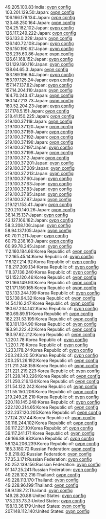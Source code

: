 49.205.100.83:India: [ovpn config](vpn/49_205_100_83.ovpn)  
103.201.129.50:Japan: [ovpn config](vpn/103_201_129_50.ovpn)  
106.166.178.134:Japan: [ovpn config](vpn/106_166_178_134.ovpn)  
123.48.250.164:Japan: [ovpn config](vpn/123_48_250_164.ovpn)  
124.25.182.102:Japan: [ovpn config](vpn/124_25_182_102.ovpn)  
126.117.249.222:Japan: [ovpn config](vpn/126_117_249_222.ovpn)  
126.133.0.228:Japan: [ovpn config](vpn/126_133_0_228.ovpn)  
126.140.72.108:Japan: [ovpn config](vpn/126_140_72_108.ovpn)  
126.150.190.62:Japan: [ovpn config](vpn/126_150_190_62.ovpn)  
126.235.60.86:Japan: [ovpn config](vpn/126_235_60_86.ovpn)  
126.61.168.152:Japan: [ovpn config](vpn/126_61_168_152.ovpn)  
131.129.160.116:Japan: [ovpn config](vpn/131_129_160_116.ovpn)  
138.64.65.3:Japan: [ovpn config](vpn/138_64_65_3.ovpn)  
153.189.196.94:Japan: [ovpn config](vpn/153_189_196_94.ovpn)  
153.197.125.24:Japan: [ovpn config](vpn/153_197_125_24.ovpn)  
157.147.137.82:Japan: [ovpn config](vpn/157_147_137_82.ovpn)  
157.14.204.110:Japan: [ovpn config](vpn/157_14_204_110.ovpn)  
164.70.243.47:Japan: [ovpn config](vpn/164_70_243_47.ovpn)  
180.147.213.73:Japan: [ovpn config](vpn/180_147_213_73.ovpn)  
180.52.204.23:Japan: [ovpn config](vpn/180_52_204_23.ovpn)  
217.178.5.151:Japan: [ovpn config](vpn/217_178_5_151.ovpn)  
218.41.150.225:Japan: [ovpn config](vpn/218_41_150_225.ovpn)  
219.100.37.119:Japan: [ovpn config](vpn/219_100_37_119.ovpn)  
219.100.37.120:Japan: [ovpn config](vpn/219_100_37_120.ovpn)  
219.100.37.159:Japan: [ovpn config](vpn/219_100_37_159.ovpn)  
219.100.37.192:Japan: [ovpn config](vpn/219_100_37_192.ovpn)  
219.100.37.196:Japan: [ovpn config](vpn/219_100_37_196.ovpn)  
219.100.37.197:Japan: [ovpn config](vpn/219_100_37_197.ovpn)  
219.100.37.199:Japan: [ovpn config](vpn/219_100_37_199.ovpn)  
219.100.37.2:Japan: [ovpn config](vpn/219_100_37_2.ovpn)  
219.100.37.201:Japan: [ovpn config](vpn/219_100_37_201.ovpn)  
219.100.37.209:Japan: [ovpn config](vpn/219_100_37_209.ovpn)  
219.100.37.213:Japan: [ovpn config](vpn/219_100_37_213.ovpn)  
219.100.37.60:Japan: [ovpn config](vpn/219_100_37_60.ovpn)  
219.100.37.63:Japan: [ovpn config](vpn/219_100_37_63.ovpn)  
219.100.37.83:Japan: [ovpn config](vpn/219_100_37_83.ovpn)  
219.100.37.85:Japan: [ovpn config](vpn/219_100_37_85.ovpn)  
219.100.37.87:Japan: [ovpn config](vpn/219_100_37_87.ovpn)  
219.121.153.41:Japan: [ovpn config](vpn/219_121_153_41.ovpn)  
220.210.140.26:Japan: [ovpn config](vpn/220_210_140_26.ovpn)  
36.14.15.137:Japan: [ovpn config](vpn/36_14_15_137.ovpn)  
42.127.166.182:Japan: [ovpn config](vpn/42_127_166_182.ovpn)  
58.3.208.106:Japan: [ovpn config](vpn/58_3_208_106.ovpn)  
58.94.137.105:Japan: [ovpn config](vpn/58_94_137_105.ovpn)  
60.70.11.211:Japan: [ovpn config](vpn/60_70_11_211.ovpn)  
60.79.236.163:Japan: [ovpn config](vpn/60_79_236_163.ovpn)  
60.99.78.245:Japan: [ovpn config](vpn/60_99_78_245.ovpn)  
112.160.184.66:Korea Republic of: [ovpn config](vpn/112_160_184_66.ovpn)  
112.165.45.14:Korea Republic of: [ovpn config](vpn/112_165_45_14.ovpn)  
118.127.214.92:Korea Republic of: [ovpn config](vpn/118_127_214_92.ovpn)  
118.217.209.134:Korea Republic of: [ovpn config](vpn/118_217_209_134.ovpn)  
118.37.138.240:Korea Republic of: [ovpn config](vpn/118_37_138_240.ovpn)  
121.152.120.46:Korea Republic of: [ovpn config](vpn/121_152_120_46.ovpn)  
121.166.149.93:Korea Republic of: [ovpn config](vpn/121_166_149_93.ovpn)  
121.171.159.165:Korea Republic of: [ovpn config](vpn/121_171_159_165.ovpn)  
125.133.244.199:Korea Republic of: [ovpn config](vpn/125_133_244_199.ovpn)  
125.138.64.32:Korea Republic of: [ovpn config](vpn/125_138_64_32.ovpn)  
14.54.116.247:Korea Republic of: [ovpn config](vpn/14_54_116_247.ovpn)  
180.67.234.142:Korea Republic of: [ovpn config](vpn/180_67_234_142.ovpn)  
180.69.89.51:Korea Republic of: [ovpn config](vpn/180_69_89_51.ovpn)  
182.231.53.195:Korea Republic of: [ovpn config](vpn/182_231_53_195.ovpn)  
183.101.104.90:Korea Republic of: [ovpn config](vpn/183_101_104_90.ovpn)  
183.91.222.42:Korea Republic of: [ovpn config](vpn/183_91_222_42.ovpn)  
183.97.62.212:Korea Republic of: [ovpn config](vpn/183_97_62_212.ovpn)  
1.220.1.78:Korea Republic of: [ovpn config](vpn/1_220_1_78.ovpn)  
1.220.1.78:Korea Republic of: [ovpn config](vpn/1_220_1_78.ovpn)  
1.233.178.24:Korea Republic of: [ovpn config](vpn/1_233_178_24.ovpn)  
203.243.20.50:Korea Republic of: [ovpn config](vpn/203_243_20_50.ovpn)  
203.251.26.192:Korea Republic of: [ovpn config](vpn/203_251_26_192.ovpn)  
211.211.248.159:Korea Republic of: [ovpn config](vpn/211_211_248_159.ovpn)  
211.221.219.223:Korea Republic of: [ovpn config](vpn/211_221_219_223.ovpn)  
211.228.140.226:Korea Republic of: [ovpn config](vpn/211_228_140_226.ovpn)  
211.250.216.134:Korea Republic of: [ovpn config](vpn/211_250_216_134.ovpn)  
211.54.122.242:Korea Republic of: [ovpn config](vpn/211_54_122_242.ovpn)  
211.55.150.206:Korea Republic of: [ovpn config](vpn/211_55_150_206.ovpn)  
219.249.26.210:Korea Republic of: [ovpn config](vpn/219_249_26_210.ovpn)  
220.118.145.248:Korea Republic of: [ovpn config](vpn/220_118_145_248.ovpn)  
222.120.214.65:Korea Republic of: [ovpn config](vpn/222_120_214_65.ovpn)  
222.237.120.205:Korea Republic of: [ovpn config](vpn/222_237_120_205.ovpn)  
27.124.207.44:Korea Republic of: [ovpn config](vpn/27_124_207_44.ovpn)  
39.116.244.102:Korea Republic of: [ovpn config](vpn/39_116_244_102.ovpn)  
39.117.221.10:Korea Republic of: [ovpn config](vpn/39_117_221_10.ovpn)  
39.117.241.171:Korea Republic of: [ovpn config](vpn/39_117_241_171.ovpn)  
49.166.88.93:Korea Republic of: [ovpn config](vpn/49_166_88_93.ovpn)  
58.124.206.239:Korea Republic of: [ovpn config](vpn/58_124_206_239.ovpn)  
185.3.180.72:Russian Federation: [ovpn config](vpn/185_3_180_72.ovpn)  
5.8.219.82:Russian Federation: [ovpn config](vpn/5_8_219_82.ovpn)  
77.35.3.171:Russian Federation: [ovpn config](vpn/77_35_3_171.ovpn)  
80.252.139.156:Russian Federation: [ovpn config](vpn/80_252_139_156.ovpn)  
91.147.25.241:Russian Federation: [ovpn config](vpn/91_147_25_241.ovpn)  
49.228.102.216:Thailand: [ovpn config](vpn/49_228_102_216.ovpn)  
49.228.113.170:Thailand: [ovpn config](vpn/49_228_113_170.ovpn)  
49.228.96.199:Thailand: [ovpn config](vpn/49_228_96_199.ovpn)  
58.9.138.72:Thailand: [ovpn config](vpn/58_9_138_72.ovpn)  
149.28.20.88:United States: [ovpn config](vpn/149_28_20_88.ovpn)  
173.233.73.3:United States: [ovpn config](vpn/173_233_73_3.ovpn)  
198.13.36.179:United States: [ovpn config](vpn/198_13_36_179.ovpn)  
207.148.112.140:United States: [ovpn config](vpn/207_148_112_140.ovpn)  
